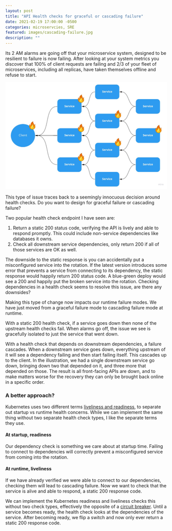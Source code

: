 ```yaml
---
layout: post
title: "API Health checks for graceful or cascading failure"
date: 2021-02-19 17:00:00 -0500
categories: microservcies, SRE
featured: images/cascading-failure.jpg
description: ""
---
```


Its 2 AM alarms are going off that your microservice system, designed to be resilient to failure is now failing. After looking at your system metrics you discover that 100% of client requests are failing and 2/3 of your fleet of microservices, including all replicas, have taken themselves offline and refuse to start.

![cascading-failure](images/cascading-failure.jpg)

This type of issue traces back to a seemingly innocuous decision around health checks. Do you want to design for graceful failure or cascading failure?

Two popular health check endpoint I have seen are:
1. Return a static 200 status code, verifying the API is lively and able to respond promptly. This could include non-service dependencies like databases it owns.
1. Check all downstream service dependencies, only return 200 if all of those services are OK as well.

The downside to the static response is you can accidentally put a misconfigured service into the rotation. If the latest version introduces some error that prevents a service from connecting to its dependency, the static response would happily return 200 status code. A blue-green deploy would see a 200 and happily put the broken service into the rotation. Checking dependencies in a health check seems to resolve this issue, are there any downsides?

Making this type of change now impacts our runtime failure modes. We have just moved from a graceful failure mode to cascading failure mode at runtime.

With a static 200 health check, if a service goes down then none of the upstream health checks fail. When alarms go off, the issue we see is gracefully isolated to just the service that went down.

With a health check that depends on downstream dependencies, a failure cascades. When a downstream service goes down, everything upstream of it will see a dependency failing and then start failing itself. This cascades up to the client. In the illustration, we had a single downstream service go down, bringing down two that depended on it, and three more that depended on those. The result is all front-facing APIs are down, and to make matters worse for the recovery they can only be brought back online in a specific order.

### A better approach?

Kubernetes uses two different terms [liveliness and readiness][k8], to separate out startup vs runtime health concerns. While we can implement the same thing without two separate health check types, I like the separate terms they use.

#### At startup, readiness
Our dependency check is something we care about at startup time. Failing to connect to dependencies will correctly prevent a misconfigured service from coming into the rotation.

#### At runtime, liveliness
If we have already verified we were able to connect to our dependencies, checking them will lead to cascading failure. Now we want to check that the service is alive and able to respond, a static 200 response code.

We can implement the Kubernetes readiness and liveliness checks this without two check types, effectively the opposite of a [circuit breaker][breaker]. Until a service becomes ready, the health check looks at the dependencies of the service. After becoming ready, we flip a switch and now only ever return a static 200 response code.


[k8]: https://cloud.google.com/blog/products/containers-kubernetes/kubernetes-best-practices-setting-up-health-checks-with-readiness-and-liveness-probes
[breaker]: https://en.wikipedia.org/wiki/Circuit_breaker_design_pattern
